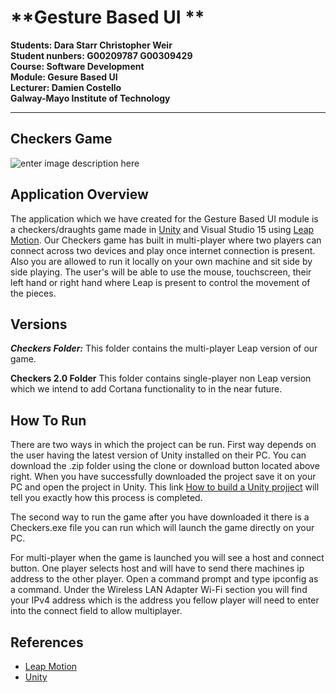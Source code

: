 **Gesture Based UI **
===================

**Students: Dara Starr Christopher Weir**<br>
**Student nunbers: G00209787 G00309429**<br>
**Course: Software Development**<br>
**Module: Gesure Based UI**<br>
**Lecturer: Damien Costello**<br>
**Galway-Mayo Institute of Technology**
****

**Checkers Game**
-------------
![enter image description here](https://cloud.githubusercontent.com/assets/8806515/24556394/14646e48-162c-11e7-8f8f-d1244497b03b.png)


Application  Overview
-------------
The application which we have created for the Gesture Based UI module is a checkers/draughts game made in [Unity](https://unity3d.com/) and Visual Studio 15 using [Leap Motion](https://www.leapmotion.com/). Our Checkers game has built in multi-player where two players can connect across two devices and play once internet connection is present. Also you are allowed to run it locally on your own machine and sit side by side playing. The user's will be able to use the mouse, touchscreen, their left hand or right hand where Leap is present to control the movement of the pieces.

Versions
-------------
***Checkers Folder:*** This folder contains the multi-player Leap version of our game.

**Checkers 2.0 Folder** This folder contains single-player non Leap version which we intend to add Cortana functionality to in the near future.

How To Run
-------------
There are two ways in which the project can be run. First way depends on the user having the latest version of Unity installed on their PC. You can download the .zip folder using the clone or download button located above right. When you have successfully downloaded the project save it on your PC and open the project in Unity. This link [How to build a Unity projject](https://docs.unity3d.com/Manual/PublishingBuilds.html) will tell you exactly how this process is completed. 

The second way to run the game after you have downloaded it there is a Checkers.exe file you can run which will launch the game directly on your PC.   

For multi-player when the game is launched you will see a host and connect button. One player selects host and will have to send there machines ip address to the other player. Open a command prompt and type ipconfig as a command. Under the Wireless LAN Adapter Wi-Fi section you will find your IPv4 address which is the address you fellow player will need to enter into the connect field to allow multiplayer. 


References
-------------
 - [Leap Motion](https://www.leapmotion.com/)
 - [Unity](https://unity3d.com/)
